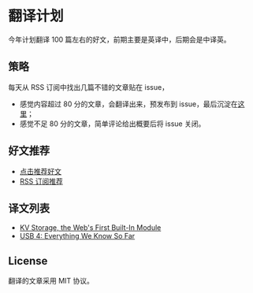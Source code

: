 # 翻译计划

今年计划翻译 100 篇左右的好文，前期主要是英译中，后期会是中译英。

## 策略

每天从 RSS 订阅中找出几篇不错的文章贴在 issue，

- 感觉内容超过 80 分的文章，会翻译出来，预发布到 issue，最后沉淀在[这里](https://www.barretlee.com/translation/)；
- 感觉不足 80 分的文章，简单评论给出概要后将 issue 关闭。

## 好文推荐

- [点击推荐好文](https://github.com/barretlee/translation-plan/issues/new?assignees=&labels=%E5%BE%85%E7%BF%BB%E8%AF%91&template=----.md&title=%E6%96%87%E7%AB%A0%E6%A0%87%E9%A2%98)
- [RSS 订阅推荐](https://github.com/barretlee/translation-plan/issues/1)

## 译文列表

- [KV Storage, the Web's First Built-In Module](https://github.com/barretlee/translation-plan/issues/6#issuecomment-472473832)
- [USB 4: Everything We Know So Far](https://github.com/barretlee/translation-plan/issues/2#issuecomment-471623231)

## License

翻译的文章采用 MIT 协议。
